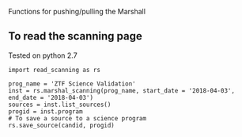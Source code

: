 Functions for pushing/pulling the Marshall
## To read the scanning page
Tested on python 2.7
```
import read_scanning as rs

prog_name = 'ZTF Science Validation'
inst = rs.marshal_scanning(prog_name, start_date = '2018-04-03', end_date = '2018-04-03')
sources = inst.list_sources()
progid = inst.program
# To save a source to a science program
rs.save_source(candid, progid)
```
